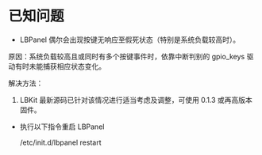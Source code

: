 # 已知问题

* LBPanel 偶尔会出现按键无响应至假死状态（特别是系统负载较高时）。

原因：系统负载较高且或同时有多个按键事件时，依靠中断判别的 gpio_keys 驱动有时未能捕获相应状态变化。

解决方法：

1. LBKit 最新源码已针对该情况进行适当考虑及调整，可使用 0.1.3 或再高版本固件。

+ 执行以下指令重启 LBPanel

    /etc/init.d/lbpanel restart


